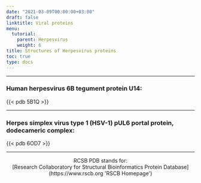 ```yaml
---
date: "2021-03-09T00:00:00+03:00"
draft: false
linktitle: Viral proteins
menu:
  tutorial:
    parent: Herpesvirus
    weight: 6
title: Structures of Herpesvirus proteins
toc: true
type: docs
---
```


---

### Human herpesvirus 6B tegument protein U14:

{{< pdb 5B1Q >}}

---

### Herpes simplex virus type 1 (HSV-1) pUL6 portal protein, dodecameric complex:

{{< pdb 6OD7 >}}

---

<div align='center'>
RCSB PDB stands for:<br>[Research Collaboratory for Structural Bioinformatics Protein Database](https://www.rscb.org 'RSCB Homepage')</div>
